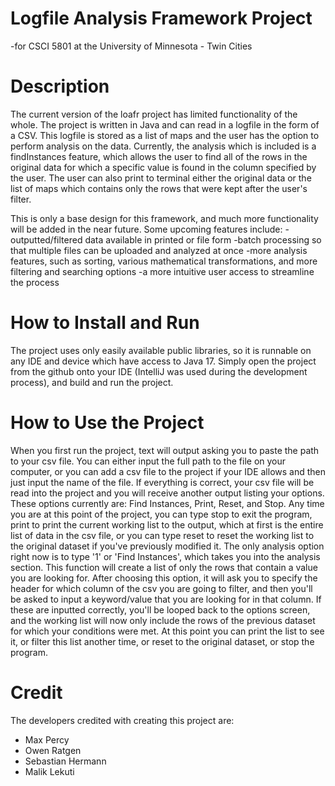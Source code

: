 # Logfile Analysis Framework Project 
-for CSCI 5801 at the University of Minnesota - Twin Cities

# Description
The current version of the loafr project has limited functionality of the whole. The project is written in Java and can read
in a logfile in the form of a CSV. This logfile is stored as a list of maps and the user has the option to perform analysis 
on the data. Currently, the analysis which is included is a findInstances feature, which allows the user to find all of the 
rows in the original data for which a specific value is found in the column specified by the user. The user can also print 
to terminal either the original data or the list of maps which contains only the rows that were kept after the user's filter.

This is only a base design for this framework, and much more functionality will be added in the near future. Some upcoming
features include:
-outputted/filtered data available in printed or file form
-batch processing so that multiple files can be uploaded and analyzed at once
-more analysis features, such as sorting, various mathematical transformations, and more filtering and searching options
-a more intuitive user access to streamline the process

# How to Install and Run
The project uses only easily available public libraries, so it is runnable on any IDE and device which have access to 
Java 17. Simply open the project from the github onto your IDE (IntelliJ was used during the development process), and 
build and run the project.

# How to Use the Project
When you first run the project, text will output asking you to paste the path to your csv file. You can either input the
full path to the file on your computer, or you can add a csv file to the project if your IDE allows and then just input the 
name of the file. If everything is correct, your csv file will be read into the project and you will receive another output
listing your options. These options currently are: Find Instances, Print, Reset, and Stop. Any time you are at this point
of the project, you can type stop to exit the program, print to print the current working list to the output, which at first
is the entire list of data in the csv file, or you can type reset to reset the working list to the original dataset if you've
previously modified it. The only analysis option right now is to type '1' or 'Find Instances', which takes you into the 
analysis section. This function will create a list of only the rows that contain a value you are looking for. After choosing
this option, it will ask you to specify the header for which column of the csv you are going to filter, and then you'll be 
asked to input a keyword/value that you are looking for in that column. If these are inputted correctly, you'll be looped back
to the options screen, and the working list will now only include the rows of the previous dataset for which your conditions 
were met. At this point you can print the list to see it, or filter this list another time, or reset to the original dataset, 
or stop the program.

# Credit
The developers credited with creating this project are:
- Max Percy
- Owen Ratgen
- Sebastian Hermann
- Malik Lekuti

